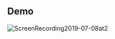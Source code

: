 ## Demo

![ScreenRecording2019-07-08at2](https://user-images.githubusercontent.com/25629064/60836711-f529c100-a1ce-11e9-8c0b-f33b837f87fd.gif)

